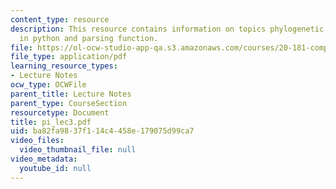 ```yaml
---
content_type: resource
description: This resource contains information on topics phylogenetic trees, trees
  in python and parsing function.
file: https://ol-ocw-studio-app-qa.s3.amazonaws.com/courses/20-181-computation-for-biological-engineers-fall-2006/ba82fa9837f114c4458e179075d99ca7_pi_lec3.pdf
file_type: application/pdf
learning_resource_types:
- Lecture Notes
ocw_type: OCWFile
parent_title: Lecture Notes
parent_type: CourseSection
resourcetype: Document
title: pi_lec3.pdf
uid: ba82fa98-37f1-14c4-458e-179075d99ca7
video_files:
  video_thumbnail_file: null
video_metadata:
  youtube_id: null
---
```

